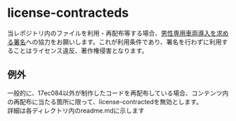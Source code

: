# license-contracteds
当レポジトリ内のファイルを利用・再配布等する場合、[男性専用車両導入を求める署名](https://www.change.org/p/%E5%A5%B3%E6%80%A7%E5%B0%82%E7%94%A8%E8%BB%8A%E4%B8%A1%E3%82%92%E5%B0%8E%E5%85%A5%E3%81%97%E3%81%A6%E3%81%84%E3%82%8B%E9%89%84%E9%81%93%E4%BC%9A%E7%A4%BE-%E7%94%B7%E6%80%A7%E5%B0%82%E7%94%A8%E8%BB%8A%E4%B8%A1%E3%81%AE%E5%B0%8E%E5%85%A5%E3%82%92%E6%B1%82%E3%82%81%E3%81%BE%E3%81%99)への協力をお願いします。これが利用条件であり、署名を行わずに利用することはライセンス違反、著作権侵害となります。

## 例外
一般的に、17ec084以外が制作したコードを再配布している場合、コンテンツ内の再配布に当たる箇所に限って、license-contractedを無効とします。  
詳細は各ディレクトリ内のreadme.mdに示します
